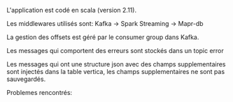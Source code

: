 L'application est codé en scala (version 2.11).

Les middlewares utilisés sont: Kafka -> Spark Streaming -> Mapr-db

La gestion des offsets est géré par le consumer group dans Kafka.

Les messages qui comportent des erreurs sont stockés dans un topic error

Les messages qui ont une structure json avec des champs supplementaires sont injectés dans la table vertica, les champs supplementaires ne sont pas sauvegardés.

Problemes rencontrés:
